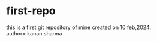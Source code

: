 # first-repo
this is a first git repository of mine created on 10 feb,2024.
<br>
author= kanan sharma 
